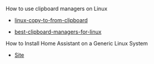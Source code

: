 How to use clipboard managers on Linux

* [linux-copy-to-from-clipboard](https://www.delftstack.com/howto/linux/linux-copy-to-from-clipboard/)

* [best-clipboard-managers-for-linux](https://www.tecmint.com/best-clipboard-managers-for-linux/)

How to Install Home Assistant on a Generic Linux System
* [Site](https://diy.viktak.com/2020/07/tutorial-how-to-install-home-assistant-on-a-generic-linux-system.html)
